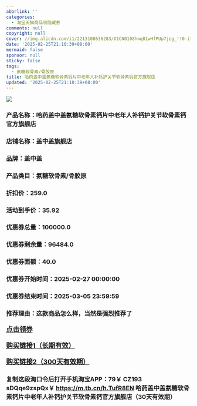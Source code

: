 ```yaml
---
abbrlink: ''
categories:
  - 淘宝天猫商品领隐藏券
comments: null
copyright: null
cover: //img.alicdn.com/i1/2213108636283/O1CN0108hwq81wHfPUp7jeg_!!0-item_pic.jpg
date: '2025-02-25T21:10:39+08:00'
mermaid: false
sponsor: null
sticky: false
tags:
  - 氨糖软骨素/骨胶原
title: 哈药盖中盖氨糖软骨素钙片中老年人补钙护关节软骨素钙官方旗舰店
updated: '2025-02-25T21:10:39+08:00'
--- 
```


![](//img.alicdn.com/i1/2213108636283/O1CN0108hwq81wHfPUp7jeg_!!0-item_pic.jpg)

### 产品名称：哈药盖中盖氨糖软骨素钙片中老年人补钙护关节软骨素钙官方旗舰店
### 店铺名称：盖中盖旗舰店
### 品牌：盖中盖
### 产品类目：氨糖软骨素/骨胶原
### 折扣价：259.0
### 活动到手价：35.92
### 优惠券总量：100000.0
### 优惠券剩余量：96484.0
### 优惠券面额：40.0
### 优惠券开始时间：2025-02-27 00:00:00	
### 优惠券结束时间：2025-03-05 23:59:59	
### 推荐理由：这款商品怎么样，当然是强烈推荐了

<p style="font-size: 18px; font-weight: bold;">
  <a href="https://uland.taobao.com/coupon/edetail?e=PnbwULh%2FHVmlhHvvyUNXZfh8CuWt5YH5OVuOuRD5gLJMmdsrkidbOWBzzpT26idJEA3ETWQbR6ejlyD013squuWYfBLiXQQcbbCTCQ6nqNA%2Fz%2BjqXSb6NFlXZNRvWpYIRSHvQe2jOLZ9pbNCYX0I%2BPP%2BWUTgK%2F%2B0I%2BtaUgbudUxA%2B536asYsLWVfKa%2BhVnNDWTyx3E8Mmie2G6mRWv%2FxH5jB6TX2HR3QQ5WKStDdyeTLAJho1Tgm24y1rRo98IyIzxHHRjXbSzC3GXpSbfs48rXPOVEX0fJHaIqlXmVUM7sHUz60Yzl2LdlYsIlN5fz60hdXn%2FSR3zmyHVvYwF84GiUzVkkdwsIm&traceId=0b0d7bc517407225632653497d12f7&union_lens=lensId%3AOPT%401740722566%40216725d4_0e6e_1954b267598_d5c7%4001%40eyJmbG9vcklkIjo3MzM1NH0ie" target="_blank">点击领券</a>
</p>
<p style="font-size: 18px; font-weight: bold;">
  <a href="https://s.click.taobao.com/t?e=m%3D2%26s%3D0LY%2Fp81iJdBw4vFB6t2Z2ueEDrYVVa64K7Vc7tFgwiHjf2vlNIV67k2Uw6Vjz9mVahEP0ZrOLIr3ID%2FV1RqsF4wnCJeELi4I%2FIEn%2BS1IjHAB0ghlTd7WlZVm%2FOAUUFw71qrpxiwMoCNxc1AtbZGVS3paR3urF%2BXgrTKjo1kUi03NEPXytV9ALoS4zvCRUrquBXq%2Fvi6muXZcM2uqteZdg2ELimK%2FMEOctNiU4CjfHQ01icWcUJt9ihlbLypfxWln5lTzGElsIUePgysBSxHfUOXVLEPDWL24%2FufIeaShmLvWGPPZ03CRxD8gPpQDcr3qvD%2B2xGsGQlvGDmntuH4VtA%3D%3D" target="_blank">购买链接1（长期有效）</a>
</p>
<p style="font-size: 18px; font-weight: bold;">
  <a href="https://s.click.taobao.com/O9tcVNs" target="_blank">购买链接2（300天有效期）</a>
</p>

### 复制这段淘口令后打开手机淘宝APP：79￥ CZ193 sDQqe9zspQx￥ https://m.tb.cn/h.TufR8EN  哈药盖中盖氨糖软骨素钙片中老年人补钙护关节软骨素钙官方旗舰店（30天有效期）
